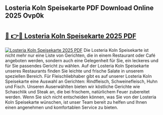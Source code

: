 ## Losteria Koln Speisekarte PDF Download Online 2025 Ovp0k

# <h2><a href="http://gce8fvp.nevu.top/?p=Losteria+Koln+Speisekarte">🔗 👉🔴 Losteria Koln Speisekarte 2025 PDF</a></h2>

[![Losteria Koln Speisekarte 2025 PDF](https://i.imgur.com/dBaPXMq.png)](http://gce8fvp.nevu.top/?p=Losteria+Koln+Speisekarte)
Die Losteria Koln Speisekarte ist nicht mehr nur eine Liste von Gerichten, die in einem Restaurant oder Café angeboten werden, sondern auch eine Gelegenheit für Sie, ein leckeres und für Sie passendes Gericht zu wählen. Auf der Losteria Koln Speisekarte unseres Restaurants finden Sie leichte und frische Salate in unserem speziellen Bereich. Für Fleischliebhaber gibt es auf unserer Losteria Koln Speisekarte eine Auswahl an Gerichten: Rindfleisch, Schweinefleisch, Huhn und Fisch. Unseren Auserwählten bieten wir köstliche Gerichte wie Schaschlik und Steak an, die bei frischem, natürlichem Feuer zubereitet werden. Wenn Sie sich nicht entscheiden können, was Sie von der Losteria Koln Speisekarte wünschen, ist unser Team bereit zu helfen und Ihnen einen angenehmen und komfortablen Service zu bieten.

